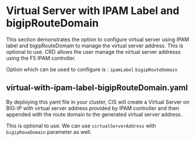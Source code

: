# Virtual Server with IPAM Label and bigipRouteDomain

This section demonstrates the option to configure virtual server using IPAM label and bigipRouteDomain to manage the virtual server address. This is optional to use.
CRD allows the user manage the virtual server addresss using the F5 IPAM controller.


Option which can be used to configure is :
    `ipamLabel`
    `bigipRouteDomain`

## virtual-with-ipam-label-bigipRouteDomain.yaml

By deploying this yaml file in your cluster, CIS will create a Virtual Server on BIG-IP with virtual server address provided by IPAM controller and then appended with the route domain to the generated virtual server address.

This is optional to use. We can use `virtualServerAddress` with `bigipRoueDomain` parameter as well.